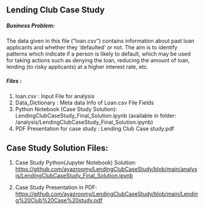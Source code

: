 ## Lending Club Case Study


##### Business Problem:

The data given in this file ("loan.csv")  contains information about past loan applicants and whether they ‘defaulted’ or not. The aim is to identify patterns which indicate if a person is likely to default, which may be used for taking actions such as denying the loan, reducing the amount of loan, lending (to risky applicants) at a higher interest rate, etc.

##### Files :
1. loan.csv  : Input File for analysis
2. Data_Dictionary : Meta data Info of Loan.csv File Fields
3. Python Notebook (Case Study Solution): LendingClubCaseStudy_Final_Solution.ipynb (available in folder: /analysis/LendingClubCaseStudy_Final_Solution.ipynb)
4. PDF Presentation for case study : Lending Club Case study.pdf

## Case Study Solution Files:
1. Case Study Python(Jupyter Notebook) Solution: https://github.com/ayazroomy/LendingClubCaseStudy/blob/main/analysis/LendingClubCaseStudy_Final_Solution.ipynb
   
2. Case Study Presentation in PDF: https://github.com/ayazroomy/LendingClubCaseStudy/blob/main/Lending%20Club%20Case%20study.pdf
